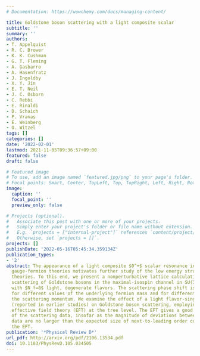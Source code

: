 ```yaml
---
# Documentation: https://wowchemy.com/docs/managing-content/

title: Goldstone boson scattering with a light composite scalar
subtitle: ''
summary: ''
authors:
- T. Appelquist
- R. C. Brower
- K. K. Cushman
- G. T. Fleming
- A. Gasbarro
- A. Hasenfratz
- J. Ingoldby
- X. Y. Jin
- E. T. Neil
- J. C. Osborn
- C. Rebbi
- E. Rinaldi
- D. Schaich
- P. Vranas
- E. Weinberg
- O. Witzel
tags: []
categories: []
date: '2022-02-01'
lastmod: 2021-11-05T09:36:57+09:00
featured: false
draft: false

# Featured image
# To use, add an image named `featured.jpg/png` to your page's folder.
# Focal points: Smart, Center, TopLeft, Top, TopRight, Left, Right, BottomLeft, Bottom, BottomRight.
image:
  caption: ''
  focal_point: ''
  preview_only: false

# Projects (optional).
#   Associate this post with one or more of your projects.
#   Simply enter your project's folder or file name without extension.
#   E.g. `projects = ["internal-project"]` references `content/project/deep-learning/index.md`.
#   Otherwise, set `projects = []`.
projects: []
publishDate: '2022-05-16T05:45:34.359134Z'
publication_types:
- '2'
abstract: The appearance of a light composite $0^+$ scalar resonance in nearly conformal
  gauge-fermion theories motivates further study of the low energy structure of these
  theories. To this end, we present a nonperturbative lattice calculation of s-wave
  scattering of Goldstone bosons in the maximal-isospin channel in SU(3) gauge theory
  with $N_f=8$ light, degenerate flavors. The scattering phase shift is measured both
  for different values of the underlying fermion mass and for different values of
  the scattering momentum. We examine the effect of a light flavor-singlet scalar
  (reported in earlier studies) on Goldstone boson scattering, employing a dilaton
  effective field theory (EFT) at the tree level. The EFT gives a good description
  of the scattering data, insofar as the magnitude of deviations between EFT and lattice
  data are no larger than the expected size of next-to-leading order corrections in
  the EFT.
publication: '*Physical Review D*'
url_pdf: http://arxiv.org/pdf/2106.13534.pdf
doi: 10.1103/PhysRevD.105.034505
---
```

